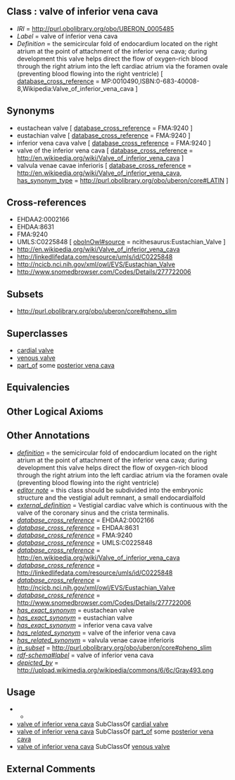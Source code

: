 
## Class : valve of inferior vena cava

 * *IRI* = http://purl.obolibrary.org/obo/UBERON_0005485
 * *Label* = valve of inferior vena cava
 * *Definition* = the semicircular fold of endocardium located on the right atrium at the point of attachment of the inferior vena cava; during development this valve helps direct the flow of oxygen-rich blood through the right atrium into the left cardiac atrium via the foramen ovale (preventing blood flowing into the right ventricle) [ [database_cross_reference](../../ef/oboInOwl#hasDbXref.md) = MP:0010490,ISBN:0-683-40008-8,Wikipedia:Valve_of_inferior_vena_cava ]

## Synonyms

 * eustachean valve [ [database_cross_reference](../../ef/oboInOwl#hasDbXref.md) = FMA:9240 ]
 * eustachian valve [ [database_cross_reference](../../ef/oboInOwl#hasDbXref.md) = FMA:9240 ]
 * inferior vena cava valve [ [database_cross_reference](../../ef/oboInOwl#hasDbXref.md) = FMA:9240 ]
 * valve of the inferior vena cava [ [database_cross_reference](../../ef/oboInOwl#hasDbXref.md) = http://en.wikipedia.org/wiki/Valve_of_inferior_vena_cava ]
 * valvula venae cavae inferioris [ [database_cross_reference](../../ef/oboInOwl#hasDbXref.md) = http://en.wikipedia.org/wiki/Valve_of_inferior_vena_cava, [has_synonym_type](../../pe/oboInOwl#hasSynonymType.md) = http://purl.obolibrary.org/obo/uberon/core#LATIN ]

## Cross-references

 * EHDAA2:0002166
 * EHDAA:8631
 * FMA:9240
 * UMLS:C0225848 [ [oboInOwl#source](../../ce/oboInOwl#source.md) = ncithesaurus:Eustachian_Valve ]
 * http://en.wikipedia.org/wiki/Valve_of_inferior_vena_cava
 * http://linkedlifedata.com/resource/umls/id/C0225848
 * http://ncicb.nci.nih.gov/xml/owl/EVS/Eustachian_Valve
 * http://www.snomedbrowser.com/Codes/Details/277722006

## Subsets

 * http://purl.obolibrary.org/obo/uberon/core#pheno_slim

## Superclasses

 * [cardial valve](../../UBERON/46/UBERON_0000946.md)
 * [venous valve](../../UBERON/75/UBERON_0006675.md)
 * [part_of](../../BFO/50/BFO_0000050.md) some [posterior vena cava](../../UBERON/72/UBERON_0001072.md)

## Equivalencies


## Other Logical Axioms


## Other Annotations

 * *[definition](../../IAO/15/IAO_0000115.md)* = the semicircular fold of endocardium located on the right atrium at the point of attachment of the inferior vena cava; during development this valve helps direct the flow of oxygen-rich blood through the right atrium into the left cardiac atrium via the foramen ovale (preventing blood flowing into the right ventricle)
 * *[editor note](../../IAO/16/IAO_0000116.md)* = this class should be subdivided into the embryonic structure and the vestigial adult remnant, a small endocardialfold
 * *[external_definition](../../UBPROP/01/UBPROP_0000001.md)* = Vestigial cardiac valve which is continuous with the valve of the coronary sinus and the crista terminalis.
 * *[database_cross_reference](../../ef/oboInOwl#hasDbXref.md)* = EHDAA2:0002166
 * *[database_cross_reference](../../ef/oboInOwl#hasDbXref.md)* = EHDAA:8631
 * *[database_cross_reference](../../ef/oboInOwl#hasDbXref.md)* = FMA:9240
 * *[database_cross_reference](../../ef/oboInOwl#hasDbXref.md)* = UMLS:C0225848
 * *[database_cross_reference](../../ef/oboInOwl#hasDbXref.md)* = http://en.wikipedia.org/wiki/Valve_of_inferior_vena_cava
 * *[database_cross_reference](../../ef/oboInOwl#hasDbXref.md)* = http://linkedlifedata.com/resource/umls/id/C0225848
 * *[database_cross_reference](../../ef/oboInOwl#hasDbXref.md)* = http://ncicb.nci.nih.gov/xml/owl/EVS/Eustachian_Valve
 * *[database_cross_reference](../../ef/oboInOwl#hasDbXref.md)* = http://www.snomedbrowser.com/Codes/Details/277722006
 * *[has_exact_synonym](../../ym/oboInOwl#hasExactSynonym.md)* = eustachean valve
 * *[has_exact_synonym](../../ym/oboInOwl#hasExactSynonym.md)* = eustachian valve
 * *[has_exact_synonym](../../ym/oboInOwl#hasExactSynonym.md)* = inferior vena cava valve
 * *[has_related_synonym](../../ym/oboInOwl#hasRelatedSynonym.md)* = valve of the inferior vena cava
 * *[has_related_synonym](../../ym/oboInOwl#hasRelatedSynonym.md)* = valvula venae cavae inferioris
 * *[in_subset](../../et/oboInOwl#inSubset.md)* = http://purl.obolibrary.org/obo/uberon/core#pheno_slim
 * *[rdf-schema#label](../../el/rdf-schema#label.md)* = valve of inferior vena cava
 * *[depicted_by](../../depicted/by/depicted_by.md)* = http://upload.wikimedia.org/wikipedia/commons/6/6c/Gray493.png

## Usage

 * -
 * [valve of inferior vena cava](../../UBERON/85/UBERON_0005485.md) SubClassOf [cardial valve](../../UBERON/46/UBERON_0000946.md)
 * [valve of inferior vena cava](../../UBERON/85/UBERON_0005485.md) SubClassOf [part_of](../../BFO/50/BFO_0000050.md) some [posterior vena cava](../../UBERON/72/UBERON_0001072.md)
 * [valve of inferior vena cava](../../UBERON/85/UBERON_0005485.md) SubClassOf [venous valve](../../UBERON/75/UBERON_0006675.md)

## External Comments

